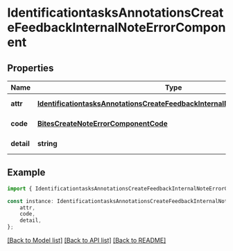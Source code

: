 # IdentificationtasksAnnotationsCreateFeedbackInternalNoteErrorComponent


## Properties

Name | Type | Description | Notes
------------ | ------------- | ------------- | -------------
**attr** | [**IdentificationtasksAnnotationsCreateFeedbackInternalNoteErrorComponentAttr**](IdentificationtasksAnnotationsCreateFeedbackInternalNoteErrorComponentAttr.md) |  | [default to undefined]
**code** | [**BitesCreateNoteErrorComponentCode**](BitesCreateNoteErrorComponentCode.md) |  | [default to undefined]
**detail** | **string** |  | [default to undefined]

## Example

```typescript
import { IdentificationtasksAnnotationsCreateFeedbackInternalNoteErrorComponent } from 'mosquito-alert';

const instance: IdentificationtasksAnnotationsCreateFeedbackInternalNoteErrorComponent = {
    attr,
    code,
    detail,
};
```

[[Back to Model list]](../README.md#documentation-for-models) [[Back to API list]](../README.md#documentation-for-api-endpoints) [[Back to README]](../README.md)
